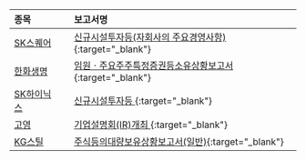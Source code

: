 | **종목** |      |**보고서명** |
| :------- | :--- |:----------- |
| [SK스퀘어](/402340/#dart) | | [신규시설투자등(자회사의 주요경영사항)              ](https://dart.fss.or.kr/dsaf001/main.do?rcpNo=20240726800664){:target="_blank"} |
| [한화생명](/088350/#dart) | | [임원ㆍ주요주주특정증권등소유상황보고서](https://dart.fss.or.kr/dsaf001/main.do?rcpNo=20240726000484){:target="_blank"} |
| [SK하이닉스](/000660/#dart) | | [신규시설투자등              ](https://dart.fss.or.kr/dsaf001/main.do?rcpNo=20240726800615){:target="_blank"} |
| [고영](/098460/#dart) | | [기업설명회(IR)개최              ](https://dart.fss.or.kr/dsaf001/main.do?rcpNo=20240726900654){:target="_blank"} |
| [KG스틸](/016380/#dart) | | [주식등의대량보유상황보고서(일반)](https://dart.fss.or.kr/dsaf001/main.do?rcpNo=20240726000469){:target="_blank"} |